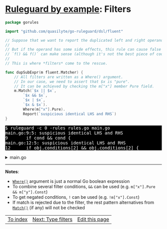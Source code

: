 # [Ruleguard by example](https://go-ruleguard.github.io/by-example/): Filters

```go
package gorules

import "github.com/quasilyte/go-ruleguard/dsl/fluent"

// Suppose that we want to report the duplicated left and right operands of binary operations.
//
// But if the operand has some side effects, this rule can cause false positives:
// `f() && f()` can make sense (although it's not the best piece of code).
//
// This is where *filters* come to the rescue.

func dupSubExpr(m fluent.Matcher) {
	// All filters are written as a Where() argument.
	// In our case, we need to assert that $x is "pure".
	// It can be achieved by checking the m["x"] member Pure field.
	m.Match(`$x || $x`,
		`$x && $x`,
		`$x | $x`,
		`$x & $x`).
		Where(m["x"].Pure).
		Report(`suspicious identical LHS and RHS`)
}
```

<pre style="color: white; background-color: black">
$ ruleguard -c 0 -rules rules.go main.go
main.go:9:5: suspicious identical LHS and RHS
9		if cond && cond {
main.go:12:5: suspicious identical LHS and RHS
12		if obj.conditions[2] && obj.conditions[2] {
</pre>

<details><summary>main.go</summary>

```go
package main

func main() {
	var cond bool
	var obj struct {
		conditions []bool
	}

	if cond && cond {
	}

	if obj.conditions[2] && obj.conditions[2] {
	}

	if f() && f() { // $x is not pure
	}
}

func f() bool { return false }
```

</details>

<hr>

**Notes**:

* [`Where()`](https://pkg.go.dev/github.com/quasilyte/go-ruleguard/dsl/fluent#Matcher.Where) argument is just a normal Go boolean expression
* To combine several filter conditions, `&&` can be used (e.g. `m["x"].Pure && m["y"].Const`)
* To get negated conditions, `!` can be used (e.g. `!m["x"].Const`)
* If match is rejected due to the filter, the rest pattern alternatives from [`Match()`](https://pkg.go.dev/github.com/quasilyte/go-ruleguard/dsl/fluent#Matcher.Match) (if any) will not be checked

<table><tr>
<td><a href="index">To index</a></td>
<td><a href="type-filters">Next: Type filters</a></td>
<td><a href="https://github.com/go-ruleguard/go-ruleguard.github.io/edit/master/by-example/filters.md">Edit this page</a></td>
</tr></table>
